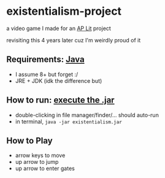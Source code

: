 # existentialism-project
a video game I made for an [AP Lit](https://apstudents.collegeboard.org/courses/ap-english-literature-and-composition) project

revisiting this 4 years later cuz I'm weirdly proud of it

## Requirements: [Java](https://www.oracle.com/java/technologies/downloads/)
- I assume 8+ but forget :/
- JRE + JDK (idk the difference but)

## How to run: [execute the .jar](https://www.theserverside.com/blog/Coffee-Talk-Java-News-Stories-and-Opinions/Run-JAR-file-example-windows-linux-ubuntu)
- double-clicking in file manager/finder/... should auto-run
- in terminal, `java -jar existentialism.jar`

## How to Play
- arrow keys to move
- up arrow to jump
- up arrow to enter gates

